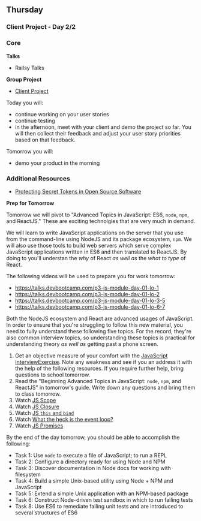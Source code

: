 ## Thursday
### Client Project - Day 2/2

### Core

**Talks**

- Railsy Talks

**Group Project**

- [Client Project](../../../../client-project-challenge)

Today you will:

- continue working on your user stories
- continue testing
- in the afternoon, meet with your client and demo the project so far. You will then collect their feedback and adjust your user story priorities based on that feedback.

Tomorrow you will:

- demo your product in the morning

### Additional Resources

- [Protecting Secret Tokens in Open Source Software](https://github.com/devbootcamp/reference/wiki/Open-Source-Secrets)

**Prep for Tomorrow**

Tomorrow we will pivot to "Advanced Topics in JavaScript: ES6, `node`, `npm`,
and ReactJS." These are exciting technolgies that are very much in demand.

We will learn to write JavaScript applications on the server that you use from
the command-line using NodeJS and its package ecosystem, `npm`. We will also
use those tools to build web servers which serve complex JavaScript
applications written in ES6 and then translated to ReactJS. By doing to you'll
understan the _why_ of React _as well as_ the _what to type_ of React.

The following videos will be used to prepare you for work tomorrow:

* https://talks.devbootcamp.com/p3-js-module-day-01-lo-1
* https://talks.devbootcamp.com/p3-js-module-day-01-lo-2
* https://talks.devbootcamp.com/p3-js-module-day-01-lo-3-5
* https://talks.devbootcamp.com/p3-js-module-day-01-lo-6-7

Both the NodeJS ecosystem and React are advanced usages of JavaScript. In order
to ensure that you're struggling to follow this new material, you need to fully
understand these following five topics. For the record, they're also common
interview topics, so understanding these topics is practical for understanding
theory _as well as_ getting past a phone screen.

1. Get an objective measure of your comfort with the
   [JavaScript InterviewExercise][interview].  Note any weakness and see if you an address it with the
   help of the following resources. If you require further help, bring questions
   to school tomorrow.
2. Read the "Beginning Advanced Topics in JavaScript: `node`, `npm`, and
   ReactJS" in tomorrow's guide. Write down any questions and bring them to
   class tomorrow.
3. Watch [JS Scope](https://www.youtube.com/watch?v=SBwoFkRjZvE)
4. Watch [JS Closure](https://www.youtube.com/watch?v=CQqwU2Ixu-U&index=5&list=PL0zVEGEvSaeEd9hlmCXrk5yUyqUag-n84)
7. Watch [JS `this` and `bind`](https://www.youtube.com/watch?v=PIkA60I0dKU)
6. Watch [What the heck is the event loop?](https://youtu.be/8aGhZQkoFbQ)
7. Watch [JS Promises](https://www.youtube.com/watch?v=2d7s3spWAzo&index=8&list=PL0zVEGEvSaeEd9hlmCXrk5yUyqUag-n84)

By the end of the day tomorrow, you should be able to accomplish the following:

* Task 1: Use `node` to execute a file of JavaScript; to run a REPL
* Task 2: Configure a directory ready for using Node and NPM
* Task 3: Discover documentation in Node docs for working with filesystem
* Task 4: Build a simple Unix-based utility using Node + NPM and JavaScript
* Task 5: Extend a simple Unix application with an NPM-based package
* Task 6: Construct Node-driven test sandbox in which to run failing tests
* Task 8: Use ES6 to remediate failing unit tests and are introduced to several structures of ES6

[interview]: https://github.com/nyc-coyotes-2016/p2-javascript-interview-exercises/blob/master/javascript-fundamentals.md
